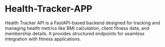 # Health-Tracker-APP
Health Tracker API is a FastAPI-based backend designed for tracking and managing health metrics like BMI calculation, client fitness data, and membership details. It provides structured endpoints for seamless integration with fitness applications.
